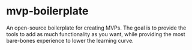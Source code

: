 # mvp-boilerplate

An open-source boilerplate for creating MVPs. The goal is to provide the tools to add as much functionality as you want, while providing the most bare-bones experience to lower the learning curve.


